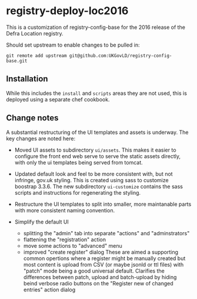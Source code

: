 # registry-deploy-loc2016

This is a customization of registry-config-base for the 2016 release of the Defra Location registry.

Should set upstream to enable changes to be pulled in:

    git remote add upstream git@github.com:UKGovLD/registry-config-base.git

## Installation

While this includes the `install` and `scripts` areas they are not used, this is deployed using a separate chef cookbook.

## Change notes

A substantial restructuring of the UI templates and assets is underway. The key changes are noted here:

   * Moved UI assets to subdirectory `ui/assets`. This makes it easier to configure the front end web serve to serve the static assets directly, with only the ui templates being served from tomcat.

   * Updated default look and feel to be more consistent with, but not infringe, gov.uk styling. This is created using sass to customize boostrap 3.3.6. The new subdirectory `ui-customize` contains the sass scripts and instructions for regenerating the styling.

   * Restructure the UI templates to split into smaller, more maintanable parts with more consistent naming convention. 

   * Simplify the default UI
      * splitting the "admin" tab into separate "actions" and "adminstrators"
      * flattening the "registration" action
      * move some actions to "advanced" menu
      * improved "create register" dialog
    These are aimed a supporting common opertions where a register might be manually created but most content is upload from CSV (or maybe jsonld or ttl files) with "patch" mode being a good universal default. Clarifies the differences between patch, upload and batch-upload by hiding beind verbose radio buttons on the "Register new of changed entries" action dialog
